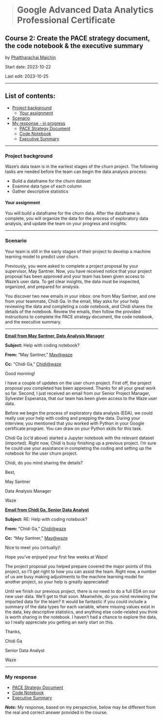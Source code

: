 > # Google Advanced Data Analytics Professional Certificate

## **Course 2: Create the PACE strategy document, the code notebook & the executive summary**

by [Phattharachai Maichin](https://www.linkedin.com/in/phattharachai-m/)

Start date: 2023-10-22

Last edit: 2023-10-25
***
## List of contents:
- [Project background](#project-background)
  - [Your assignment](#your-assignment)
- [Scenario](https://github.com/Fenoemos/MyArchive/blob/main/%5BProject%5D%20Coursera/Google%20Advanced%20Data%20Analytics%20Professional%20Certificate/%5BReadme%5D%202%20Waze%20Project%20overview%20-%20Course%202.md#scenario)
- [My response - in progress](#my-response)
  + [PACE Strategy Document](https://docs.google.com/document/d/1yT5wRuHPavyFYeNbyK5cLE9V4HoTKf5ceDnDx5BZmzw/edit?usp=sharing&resourcekey=0-qEzYhbq9cm5KuRmXdiT2Mg)
  + [Code Notebook](https://github.com/Fenoemos/MyArchive/blob/main/%5BProject%5D%20Coursera/Google%20Advanced%20Data%20Analytics%20Professional%20Certificate/Other_file/Activity_Course%202%20Waze%20project%20lab.pdf)
  + [Executive Summary](https://docs.google.com/presentation/d/14iKDUCJ2xw9Fgn92J5lBw_POmfMKV-zxw12fXYRP9SE/edit?usp=sharing)

___
### Project background
Waze’s data team is in the earliest stages of the churn project. The following tasks are needed before the team can begin the data analysis process:
  + Build a dataframe for the churn dataset
  + Examine data type of each column
  + Gather descriptive statistics

#### Your assignment
You will build a dataframe for the churn data. After the dataframe is complete, you will organize the data for the process of exploratory data analysis, 
and update the team on your progress and insights.
___
### Scenario
Your team is still in the early stages of their project to develop a machine learning model to predict user churn. 

Previously, you were asked to complete a project proposal by your supervisor, May Santner. 
Now, you have received notice that your project proposal has been approved and your team has been given access to Waze’s user data. 
To get clear insights, the data must be inspected, organized, and prepared for analysis. 

You discover two new emails in your inbox: one from May Santner, and one from your teammate, Chidi Ga. 
In the email, May asks for your help reviewing the data and completing a code notebook, and Chidi shares the details of the notebook. 
Review the emails, then follow the provided instructions to complete the PACE strategy document, the code notebook, and the executive summary. 

___
<ins>**Email from May Santner, Data Analysis Manager**</ins>

**Subject:** Help with coding notebook?

**From:** “May Santner,” <ins>May@waze</ins>

**Cc:** “Chidi Ga,” <ins>Chidi@waze</ins>

Good morning!

I have a couple of updates on the user churn project. First off, the project proposal you completed has been approved. Thanks for all your great work so far. Second, I just received an email from our Senior Project Manager, Sylvester Esperanza, that our team has been given access to the Waze user data.

Before we begin the process of exploratory data analysis (EDA), we could really use your help with coding and prepping the data. During your interview, you mentioned that you worked with Python in your Google certificate program. You can draw on your Python skills for this task.

Chidi Ga (cc’d above) started a Jupyter notebook with the relevant dataset (imported). Right now, Chidi is busy finishing up a previous project. I’m sure he could use your assistance in completing the coding and setting up the notebook for the user churn project. 

Chidi, do you mind sharing the details? 

Best, 

May Santner 

Data Analysis Manager

Waze

<ins>**Email from Chidi Ga, Senior Data Analyst**</ins>

**Subject:** RE: Help with coding notebook?

**From:** “Chidi Ga,” <ins>Chidi@waze</ins>

**Cc:** “May Santner,” <ins>May@waze</ins>

Nice to meet you (virtually)! 

Hope you’ve enjoyed your first few weeks at Waze! 

The project proposal you helped prepare covered the major points of this project, so I’ll get right to how you can assist the team. Right now, a number of us are busy making adjustments to the machine learning model for another project, so your help is greatly appreciated!

Until we finish our previous project, there is no need to do a full EDA on our new user data. We’ll get to that soon. Meanwhile, do you mind reviewing the imported data for the team? It would be fantastic if you could include a summary of the data types for each variable, where missing values exist in the data, key descriptive statistics, and anything else code-related you think is worth sharing in the notebook. I haven’t had a chance to explore the data, so I really appreciate you getting an early start on this. 

Thanks,

Chidi Ga

Senior Data Analyst

Waze
___
### My response
+ [PACE Strategy Document](https://docs.google.com/document/d/1yT5wRuHPavyFYeNbyK5cLE9V4HoTKf5ceDnDx5BZmzw/edit?usp=sharing&resourcekey=0-qEzYhbq9cm5KuRmXdiT2Mg)
+ [Code Notebook](https://github.com/Fenoemos/MyArchive/blob/main/%5BProject%5D%20Coursera/Google%20Advanced%20Data%20Analytics%20Professional%20Certificate/Other_file/Activity_Course%202%20Waze%20project%20lab.pdf)
+ [Executive Summary](https://docs.google.com/presentation/d/14iKDUCJ2xw9Fgn92J5lBw_POmfMKV-zxw12fXYRP9SE/edit?usp=sharing)

**_Note:_** My response, based on my perspective, below may be different from the real and correct answer provided in the course.

